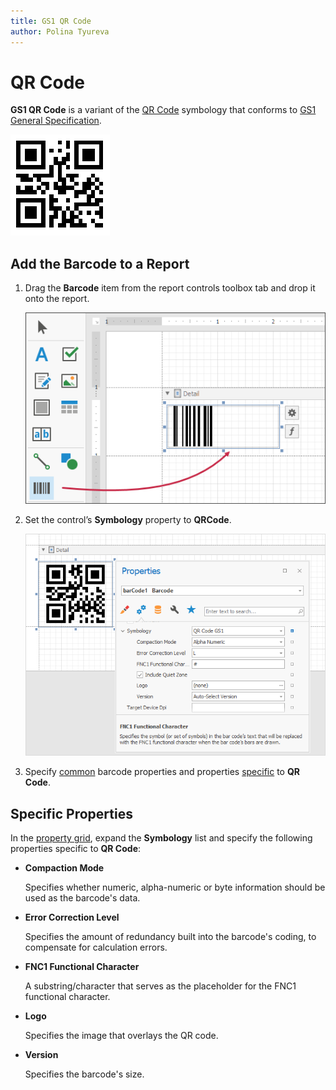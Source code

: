 ```yaml
---
title: GS1 QR Code
author: Polina Tyureva
---
```

# QR Code

**GS1 QR Code** is a variant of the [QR Code](https://en.wikipedia.org/wiki/QR_code) symbology that conforms to [GS1 General Specification](https://www.gs1.org/standards/barcodes-epcrfid-id-keys/gs1-general-specifications).

![](../../../../../images/barcode-gs1-qr-code.png)

## Add the Barcode to a Report

1. Drag the **Barcode** item from the report controls toolbox tab and drop it onto the report. 

    ![](../../../../../images/drag-and-drop-barcode.png)

2. Set the control’s **Symbology** property to **QRCode**. 

    ![](../../../../../images/gs1-qrcode-in-designer.png)

3. Specify [common](add-bar-codes-to-a-report.md) barcode properties and properties [specific](#specific-properties) to **QR Code**.

## Specific Properties

In the [property grid](../../report-designer-tools/ui-panels/property-grid-tabbed-view.md), expand the **Symbology** list and specify the following properties specific to **QR Code**:

* **Compaction Mode**

    Specifies whether numeric, alpha-numeric or byte information should be used as the barcode's data.
	
* **Error Correction Level**

    Specifies the amount of redundancy built into the barcode's coding, to compensate for calculation errors.

* **FNC1 Functional Character**

    A substring/character that serves as the placeholder for the FNC1 functional character.
	
* **Logo**

    Specifies the image that overlays the QR code.    

* **Version**

    Specifies the barcode's size.
